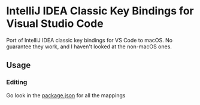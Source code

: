 # IntelliJ IDEA Classic Key Bindings for Visual Studio Code

Port of IntelliJ IDEA classic key bindings for VS Code to macOS.
No guarantee they work, and I haven't looked at the non-macOS ones.

## Usage


### Editing
Go look in the [package.json](package.json) for all the mappings

